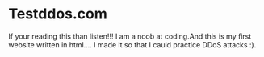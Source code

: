 # Testddos.com

If your reading this than listen!!!
I am a noob at coding.And this is my first website written in html....
I made it so that I cauld practice DDoS attacks :).

